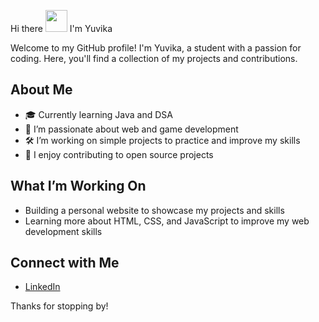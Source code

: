 Hi there <img src="https://raw.githubusercontent.com/aemmadi/aemmadi/master/wave.gif" width="35px"> I'm Yuvika

Welcome to my GitHub profile! I'm Yuvika, a student with a passion for coding. Here, you'll find a collection of my projects and contributions.

## About Me

- 🎓 Currently learning Java and DSA 
- 🌟 I’m passionate about web and game development
- 🛠️ I’m working on simple projects to practice and improve my skills
- 🎨 I enjoy contributing to open source projects

## What I’m Working On

- Building a personal website to showcase my projects and skills
- Learning more about HTML, CSS, and JavaScript to improve my web development skills

## Connect with Me

- [LinkedIn](https://www.linkedin.com/in/yuvikasai/)

Thanks for stopping by!
